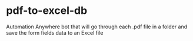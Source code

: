 # pdf-to-excel-db
Automation Anywhere bot that will go through each .pdf file in a folder and save the form fields data to an Excel file
